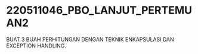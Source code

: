 # 220511046_PBO_LANJUT_PERTEMUAN2
BUAT 3 BUAH PERHITUNGAN DENGAN TEKNIK ENKAPSULASI DAN EXCEPTION HANDLING.
